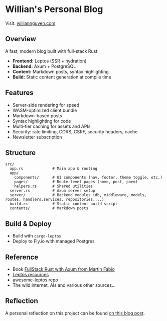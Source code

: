 # Willian's Personal Blog

Visit: [williannguyen.com](https://www.williannguyen.com)

## Overview

A fast, modern blog built with full-stack Rust:

- **Frontend:** Leptos (SSR + hydration)
- **Backend:** Axum + PostgreSQL
- **Content:** Markdown posts, syntax highlighting
- **Build:** Static content generation at compile time

## Features

- Server-side rendering for speed
- WASM-optimized client bundle
- Markdown-based posts
- Syntax highlighting for code
- Multi-tier caching for assets and APIs
- Security: rate limiting, CORS, CSRF, security headers, cache
- Newsletter subscription

## Structure

```text
src/
  app.rs             # Main app & routing
  app/
    components/      # UI components (nav, footer, theme toggle, etc.)
    pages/           # Route-level pages (home, post, poem)
    helpers.rs       # Shared utilities
  server.rs          # Axum server setup
  server/            # Backend modules (db, middleware, models, routes, handlers,services, repositories,...)
  build.rs           # Static content build script
  contents/          # Markdown posts
```

## Build & Deploy

- Build with `cargo-leptos`
- Deploy to Fly.io with managed Postgres

## Reference

- Book [FullStack Rust with Axum from Martin Fabio](https://www.amazon.com/FullStack-Rust-Axum-Server-Rendered-High-Performance-ebook/dp/B0FM6XF8YX)
- [Leptos resources](https://leptos.dev/)
- [awesome-leptos repo](https://github.com/leptos-rs/awesome-leptos)
- The wild internet, AIs and various other sources...

## Reflection

A personal reflection on this project can be found [on this blog post](https://williannguyen.com/posts/4).
